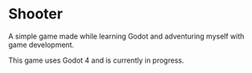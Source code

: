 # Shooter

A simple game made while learning Godot and adventuring myself with game
development.

This game uses Godot 4 and is currently in progress.
